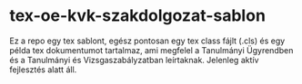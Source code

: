 tex-oe-kvk-szakdolgozat-sablon
==============================

Ez a repo egy tex sablont, egész pontosan egy tex class fájlt (.cls) és egy példa tex dokumentumot tartalmaz, ami megfelel a Tanulmányi Ügyrendben és a Tanulmányi és Vizsgaszabályzatban leírtaknak. Jelenleg aktív fejlesztés alatt áll.
